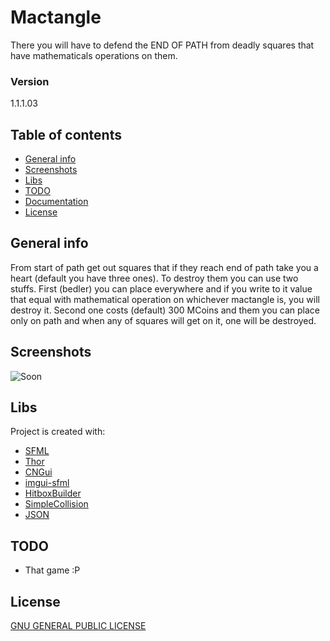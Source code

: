 # Mactangle
There you will have to defend the END OF PATH from deadly squares that have mathematicals operations on them.

### Version
1.1.1.03

## Table of contents
* [General info](#general-info)
* [Screenshots](#screenshots)
* [Libs](#libs)
* [TODO](#todo)
* [Documentation](#documentation)
* [License](#License)

## General info
From start of path get out squares that if they reach end of path take you a heart (default you have three ones). To destroy them you can use two stuffs. First (bedler) you can place everywhere and if you write to it value that equal with mathematical operation on whichever mactangle is, you will destroy it. Second one costs (default) 300 MCoins and them you can place only on path and when any of squares will get on it, one will be destroyed.   

## Screenshots
![Soon]()

## Libs
Project is created with:
* [SFML](https://github.com/SFML/SFML)
* [Thor](https://github.com/eXpl0it3r/Thor)
* [CNGui](https://github.com/swordfatih/CNGui/tree/1.0)
* [imgui-sfml](https://github.com/eliasdaler/imgui-sfml)
* [HitboxBuilder](https://github.com/Tastyep/HitboxBuilder-2D)
* [SimpleCollision](https://github.com/SimpleRepos/SimpleCollision)
* [JSON](https://github.com/nlohmann/json/)
	
## TODO
* That game :P

## License
[GNU GENERAL PUBLIC LICENSE](LICENSE.md)